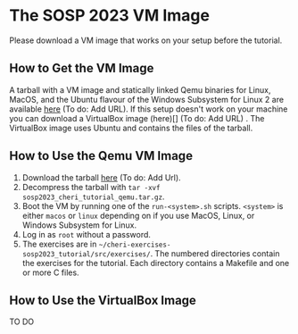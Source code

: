 # The SOSP 2023 VM Image

Please download a VM image that works on your setup before the tutorial.

## How to Get the VM Image
A tarball with a VM image and statically linked Qemu binaries for Linux, MacOS, and the Ubuntu flavour of the Windows Subsystem for Linux 2 are available [here]() (To do: Add URL). If this setup doesn't work on your machine you can download a VirtualBox image (here)[] (To do: Add URL) . The VirtualBox image uses Ubuntu and contains the files of the tarball.

## How to Use the Qemu VM Image
1. Download the tarball [here]() (To do: Add Url).
1. Decompress the tarball with `tar -xvf sosp2023_cheri_tutorial_qemu.tar.gz`.
1. Boot the VM by running one of the `run-<system>.sh` scripts. `<system>` is either `macos` or `linux` depending on if you use MacOS, Linux, or Windows Subsystem for Linux.
1. Log in as `root` without a password.
1. The exercises are in `~/cheri-exercises-sosp2023_tutorial/src/exercises/`. The numbered directories contain the exercises for the tutorial. Each directory contains a Makefile and one or more C files.

## How to Use the VirtualBox Image
TO DO
